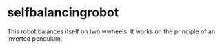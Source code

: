 # selfbalancingrobot
This robot balances itself on two wwheels. It works on the principle of an inverted pendulum.
